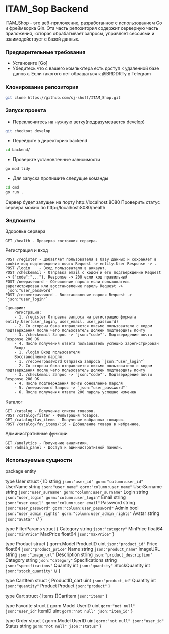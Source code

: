 # ITAM_Sop Backend

ITAM_Shop - это веб-приложение, разработанное с использованием Go и фреймворка Gin. Эта часть репозитория содержит серверную часть приложения, которая обрабатывает запросы, управляет сессиями и взаимодействует с базой данных.

### Предварительные требования

- Установите [Go]
- Убедитесь что с вашего компьютера есть доступ к удаленной базе данных. Если такогого нет обращаться к @BRDDRTy в Telegram

### Клонирование репозитория

```bash
git clone https://github.com/sj-shoff/ITAM_Shop.git
```
### Запуск проекта

- Переключитесь на нужную ветку(подразумевается develop)
```bash
git checkout develop
```

- Перейдите в директорию backend
```bash
cd backend/
```

- Проверьте установленные зависимости
```bash
go mod tidy
```

- Для запуска пропишите следущие команды
```bash
cd cmd
go run .
```
Сервер будет запущен на порту http://localhost:8080
Проверить cтатус сервера можно по http://localhost:8080/health

### Эндпоинты
Здоровье сервера

    GET /health - Проверка состояния сервера.

Регистрация и вход

    POST /register - Добавляет пользователя в базу данных и сохраняет в cookie код подтверждения почты Request -> entity.User Response -> .
    POST /login    - Вход пользователя в аккаунт.
    POST /checkemail - Отправка email с кодом и его подтверждение Request -> {"code":"..."}. Response -> 200 если код правильный
    POST /newpassword - Обновление пароля если пользователь зарегистрирован или восстановление пароль Request -> `json:"user_password"`
    POST /recoverpassword - Восстановление пароля Request -> `json:"user_login"`
    
    Сценарии:
        Регистрация:
        - 1. /register Отправка запроса на регистрацию формата entity.User(user_login, user_email, user_password) 
        - 2. Со стороны бэка отправляется письмо пользователю с кодом подтверждения после чего пользователь должен подтвердить почту
        - 3. /checkemail Запрос -> `json:"code"`. Подтверждение почты Response 200 OK
        - 4. После получения ответа пользователь успешно зарегистрирован
        Вход:
        - 1. /login Вход пользователя 
        Восстановление пароля:
        - 1. /recoverpassword Отправка запроса `json:"user_login"`
        - 2. Со стороны бэка отправляется письмо пользователю с кодом подтверждения после чего пользователь должен подтвердить почту
        - 3. /checkemail Запрос -> `json:"code"`. Подтверждение почты Response 200 OK
        - 4. После подтверждения почты обновление пароля
        - 5. /newpassword Запрос -> `json:"user_password"`
        - 6. После получения ответа 200 пароль успешно изменен


Каталог

    GET /catalog - Получение списка товаров.
    POST /catalog/filter - Фильтрация товаров.
    GET /catalog/fav_items - Получение избранных товаров.
    POST /catalog/fav_items/:id - Добавление товара в избранное.

Административные функции

    GET /analytics - Получение аналитики.
    GET /admin_panel - Доступ к административной панели.


### Используемые сущности 
package entity

type User struct {
	ID          string `json:"user_id" gorm:"column:user_id"`
	UserName    string `json:"user_name" gorm:"column:user_name"`
	UserSurname string `json:"user_surname" gorm:"column:user_surname"`
	Login       string `json:"user_login" gorm:"column:user_login"`
	Email       string `json:"user_email" gorm:"column:user_email"`
	Password    string `json:"user_password" gorm:"column:user_password"`
	Admin       bool   `json:"user_admin_rights" gorm:"column:user_admin_rights"`
	Avatar      string `json:"avatar"`
	//
}

type FilterParams struct {
	Category string  `json:"category"`
	MinPrice float64 `json:"minPrice"`
	MaxPrice float64 `json:"maxPrice"`
}

type Product struct {
	gorm.Model
	ProductID      uint    `json:"product_id"`
	Price          float64 `json:"product_price"`
	Name           string  `json:"product_name"`
	ImageURL       string  `json:"image_url"`
	Description    string  `json:"product_description"`
	Category       string  `json:"category"`
	Specifications string  `json:"specifications"`
	Quantity       int     `json:"quantity"`
	StockQuantity  int     `json:"stock_quantity"`
	//
}

type CartItem struct {
	ProductID_cart uint    `json:"product_id"`
	Quantity       int     `json:"quantity"`
	Product        Product `json:"product"`
}

type Cart struct {
	Items []CartItem `json:"items"`
}

type Favorite struct {
	gorm.Model
	UserID uint `gorm:"not null" json:"user_id"`
	ItemID uint `gorm:"not null" json:"item_id"`
}

type Order struct {
	gorm.Model
	UserID uint   `gorm:"not null" json:"user_id"`
	Status string `gorm:"not null" json:"status"`
}
